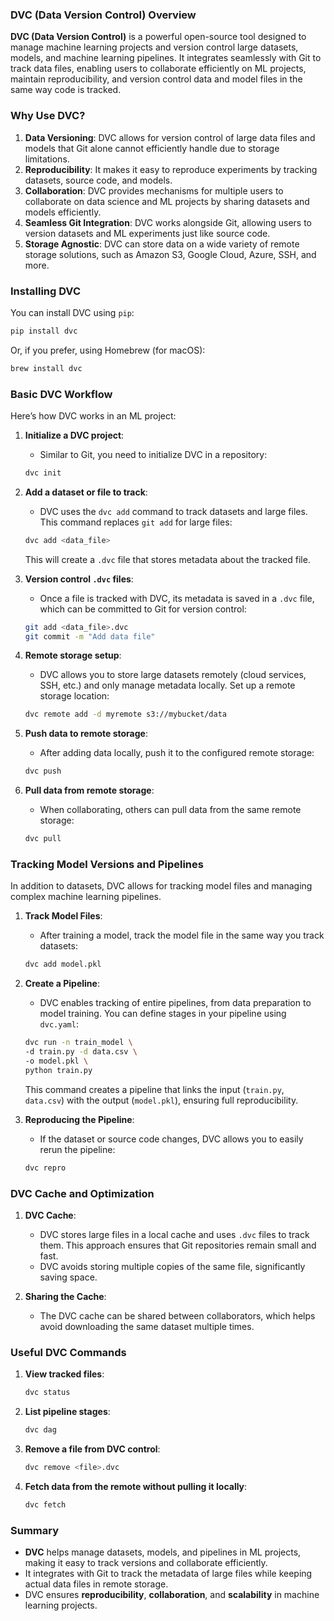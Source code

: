 ### DVC (Data Version Control) Overview

**DVC (Data Version Control)** is a powerful open-source tool designed to manage machine learning projects and version control large datasets, models, and machine learning pipelines. It integrates seamlessly with Git to track data files, enabling users to collaborate efficiently on ML projects, maintain reproducibility, and version control data and model files in the same way code is tracked.

### Why Use DVC?

1. **Data Versioning**: DVC allows for version control of large data files and models that Git alone cannot efficiently handle due to storage limitations.
2. **Reproducibility**: It makes it easy to reproduce experiments by tracking datasets, source code, and models.
3. **Collaboration**: DVC provides mechanisms for multiple users to collaborate on data science and ML projects by sharing datasets and models efficiently.
4. **Seamless Git Integration**: DVC works alongside Git, allowing users to version datasets and ML experiments just like source code.
5. **Storage Agnostic**: DVC can store data on a wide variety of remote storage solutions, such as Amazon S3, Google Cloud, Azure, SSH, and more.

### Installing DVC

You can install DVC using `pip`:

```bash
pip install dvc
```

Or, if you prefer, using Homebrew (for macOS):

```bash
brew install dvc
```

### Basic DVC Workflow

Here’s how DVC works in an ML project:

1. **Initialize a DVC project**:
   - Similar to Git, you need to initialize DVC in a repository:
   ```bash
   dvc init
   ```

2. **Add a dataset or file to track**:
   - DVC uses the `dvc add` command to track datasets and large files. This command replaces `git add` for large files:
   ```bash
   dvc add <data_file>
   ```

   This will create a `.dvc` file that stores metadata about the tracked file.

3. **Version control `.dvc` files**:
   - Once a file is tracked with DVC, its metadata is saved in a `.dvc` file, which can be committed to Git for version control:
   ```bash
   git add <data_file>.dvc
   git commit -m "Add data file"
   ```

4. **Remote storage setup**:
   - DVC allows you to store large datasets remotely (cloud services, SSH, etc.) and only manage metadata locally. Set up a remote storage location:
   ```bash
   dvc remote add -d myremote s3://mybucket/data
   ```

5. **Push data to remote storage**:
   - After adding data locally, push it to the configured remote storage:
   ```bash
   dvc push
   ```

6. **Pull data from remote storage**:
   - When collaborating, others can pull data from the same remote storage:
   ```bash
   dvc pull
   ```

### Tracking Model Versions and Pipelines

In addition to datasets, DVC allows for tracking model files and managing complex machine learning pipelines.

1. **Track Model Files**:
   - After training a model, track the model file in the same way you track datasets:
   ```bash
   dvc add model.pkl
   ```

2. **Create a Pipeline**:
   - DVC enables tracking of entire pipelines, from data preparation to model training. You can define stages in your pipeline using `dvc.yaml`:
   ```bash
   dvc run -n train_model \
   -d train.py -d data.csv \
   -o model.pkl \
   python train.py
   ```

   This command creates a pipeline that links the input (`train.py`, `data.csv`) with the output (`model.pkl`), ensuring full reproducibility.

3. **Reproducing the Pipeline**:
   - If the dataset or source code changes, DVC allows you to easily rerun the pipeline:
   ```bash
   dvc repro
   ```

### DVC Cache and Optimization

1. **DVC Cache**:
   - DVC stores large files in a local cache and uses `.dvc` files to track them. This approach ensures that Git repositories remain small and fast.
   - DVC avoids storing multiple copies of the same file, significantly saving space.

2. **Sharing the Cache**:
   - The DVC cache can be shared between collaborators, which helps avoid downloading the same dataset multiple times.

### Useful DVC Commands

1. **View tracked files**:
   ```bash
   dvc status
   ```

2. **List pipeline stages**:
   ```bash
   dvc dag
   ```

3. **Remove a file from DVC control**:
   ```bash
   dvc remove <file>.dvc
   ```

4. **Fetch data from the remote without pulling it locally**:
   ```bash
   dvc fetch
   ```

### Summary

- **DVC** helps manage datasets, models, and pipelines in ML projects, making it easy to track versions and collaborate efficiently.
- It integrates with Git to track the metadata of large files while keeping actual data files in remote storage.
- DVC ensures **reproducibility**, **collaboration**, and **scalability** in machine learning projects.